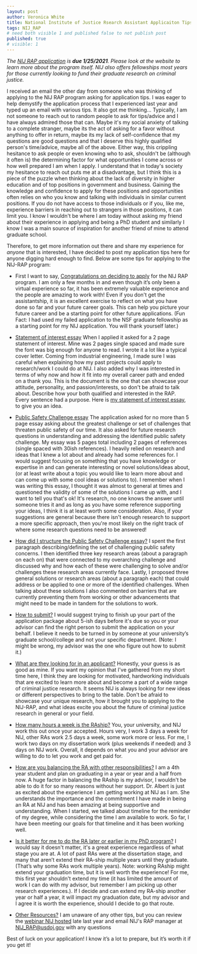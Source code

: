 ```yaml
---
layout: post
author: Veronica White
title: National Institute of Justice Rsearch Assistant Applicaiton Tips
tags: NIJ_RAP 
# need both visible 1 and published false to not publish post
published: true
# visible: 1
---
```


*The [NIJ RAP application](https://nij.ojp.gov/funding/nijs-research-assistantship-program) is **due 1/25/2021**. Please look at the website to learn more about the program itself. NIJ also offers fellowships most years for those currently looking to fund their graduate research on criminal justice.*

I received an email the other day from someone who was thinking of applying to the NIJ RAP program asking for application tips. I was eager to help demystify the application process that I experienced last year and typed up an email with various tips. It also got me thinking... Typically, I am not someone to reach out to random people to ask for tips/advice and I have always admired those that can. Maybe it's my social anxiety of talking to a complete stranger, maybe its the act of asking for a favor without anything to offer in return, maybe its my lack of self-confidence that my questions are good questions and that I deserve this highly qualified person's time/advice, maybe all of the above. Either way, this crippling hesitance to ask people or even knowing who to ask, shouldn't be (although it often is) the determining factor for what opportunities I come across or how well prepared I am when I apply. I understand that in today's society my hesitance to reach out puts me at a disadvantage, but I think this is a piece of the puzzle when thinking about the lack of diversity in higher education and of top positions in government and business. Gaining the knowledge and confidence to apply for these positions and opportunities often relies on who you know and talking with individuals in similar current positions. If you do not have access to those individuals or if you, like me, experience barriers in reaching out to strangers in those positions, it can limit you. I know I wouldn't be where I am today without asking my friend about their experience in applying and being a PhD student and similarly I know I was a main source of inspiration for another friend of mine to attend graduate school. 
<!-- Please do not mistake this hurdle I often face as laziness or lack of interest. I think it comes out of respect for others time and I often spend more time looking for/finding the answer myself online. -->

Therefore, to get more information out there and share my experience for *anyone* that is interested, I have decided to post my application tips here for anyone digging hard enough to find. Below are some tips for applying to the NIJ-RAP program:

* First I want to say, <u>Congratulations on deciding to apply</u> for the NIJ RAP program. I am only a few months in and even though it’s only been a virtual experience so far, it has been extremely valuable experience and the people are amazing to work with! Even if you don't get the assistantship, it is an excellent exercise to reflect on what you have done so far and your future career goals. This can help you picture your future career and be a starting point for other future applications. (Fun Fact: I had used my failed application to the NSF graduate fellowship as a starting point for my NIJ application. You will thank yourself later.)

* <u>Statement of interest essay</u> When I applied it asked for a 2 page statement of interest. Mine was 2 pages single spaced and made sure the font was big enough for anyone to read. I wrote it a lot like a typical cover letter. Coming from industrial engineering, I made sure I was careful when explaining how my past projects could apply to research/work I could do at NIJ. I also added why I was interested in terms of why now and how it fit into my overall career path and ended on a thank you. This is the document is the one that can showcase your attitude, personality, and passion/interests, so don't be afraid to talk about. Describe how your both qualified and interested in the RAP. Every sentence had a purpose. Here is [my statement of interest essay](/docs/Statement_of_Interest.pdf), to give you an idea.

* <u>Public Safety Challenge essay</u> The application asked for no more than 5 page essay asking about the greatest challenge or set of challenges that threaten public safety of our time. It also asked for future research questions in understanding and addressing the identified public safety challenge. My essay was 5 pages total including 2 pages of references (single spaced with 30ish references). I heavily relied on research and ideas that I knew a lot about and already had some references for. I would suggest focusing on something that you have knowledge or expertise in and can generate interesting or novel solutions/ideas about, (or at least write about a topic you would like to learn more about and can come up with some cool ideas or solutions to). I remember when I was writing this essay, I thought it was almost to general at times and questioned the validity of some of the solutions I came up with, and I want to tell you that's ok! It's research, no one knows the answer until someone tries it and as long as you have some reference supporting your ideas, I think it is at least worth some consideration. Also, if your suggestions are general because there isn't enough research to support a more specific approach, then you're most likely on the right track of where some research questions need to be answered! 

* <u>How did I structure the Public Safety Challenge essay?</u> I spent the first paragraph describing/defining the set of challenging public safety concerns. I then identified three key research areas (about a paragraph on each on) that were connected to my overarching challenge and discussed why and how each of these were challenging to solve and/or challenges these research areas currently face. Lastly, I proposed three general solutions or research areas (about a paragraph each) that could address or be applied to one or more of the identified challenges. When talking about these solutions I also commented on barriers that are currently preventing them from working or other advancements that might need to be made in tandem for the solutions to work.

* <u>How to submit?</u> I would suggest trying to finish up your part of the application package about 5-ish days before it's due so you or your advisor can find the right person to submit the application on your behalf. I believe it needs to be turned in by someone at your university’s graduate school/college and not your specific department. (Note: I might be wrong, my advisor was the one who figure out how to submit it.) 

* <u>What are they looking for in an applicant?</u> Honestly, your guess is as good as mine. If you want my opinion that I've gathered from my short time here, I think they are looking for motivated, hardworking individuals that are excited to learn more about and become a part of a wide range of criminal justice research. It seems NIJ is always looking for new ideas or different perspectives to bring to the table. Don't be afraid to showcase your unique research, how it brought you to applying to the NIJ-RAP, and what ideas excite you about the future of criminal justice research in general or your field.

* <u>How many hours a week is the RAship?</u> You, your university, and NIJ work this out once your accepted. Hours very, I work 3 days a week for NIJ, other RAs work 2.5 days a week, some work more or less. For me, I work two days on my dissertation work (plus weekends if needed) and 3 days on NIJ work. Overall, it depends on what you and your advisor are willing to do to let you work and get paid for. 

* <u>How are you balancing the RA with other responsibilities?</u> I am a 4th year student and plan on graduating in a year or year and a half from now. A huge factor in balancing the RAship is my advisor, I wouldn't be able to do it for so many reasons without her support. Dr. Albert is just as excited about the experience I am getting working at NIJ as I am. She understands the importance and the commitment I have made in being an RA at NIJ and has been amazing at being supportive and understanding. When I started, we talked about timeline for the reminder of my degree, while considering the time I am available to work. So far, I have been meeting our goals for that timeline and it has been working well.

* <u>Is it better for me to do the RA later or earlier in my PhD program?</u> I would say it doesn't matter, it's a great experience regardless of what stage you are at. A lot of past RAs were at the dissertation stage, and many that aren’t extend their RA-ship multiple years until they graduate. (That’s why some RAs work multiple years). Note: working RAship might extend your graduation time, but it is well worth the experience! For me, this first year shouldn't extend my time (it has limited the amount of work I can do with my advisor, but remember I am picking up other research experiences.). If I decide and can extend my RA-ship another year or half a year, it will impact my graduation date, but my advisor and I agree it is worth the experience, should I decide to go that route. 

* <u>Other Resources?</u> I am unaware of any other tips, but you can review the [webinar NIJ hosted](https://nij.ojp.gov/webinar-research-assistantship-program-academic-year-2021-2022) late last year and email NIJ's RAP manager at NIJ_RAP@usdoj.gov with any questions
 
Best of luck on your application! I know it’s a lot to prepare, but it’s worth it if you get it!

